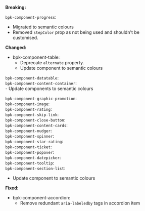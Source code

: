 **Breaking:**

`bpk-component-progress`:
  - Migrated to semantic colours
  - Removed `stepColor` prop as not being used and shouldn't be customised.
  
**Changed:**

- bpk-component-table:
    - Deprecate `alternate` property.
    - Update component to semantic colours

`bpk-component-datatable`: </br>
`bpk-component-content-container`: </br>
    - Update components to semantic colours
 
`bpk-component-graphic-promotion`: <br />
`bpk-component-image`: <br />
`bpk-component-rating`: <br />
`bpk-component-skip-link`: <br />
`bpk-component-close-button`: <br />
`bpk-component-content-cards`: <br />
`bpk-component-nudger`: <br />
`bpk-component-spinner`: <br />
`bpk-component-star-rating`: <br />
`bpk-component-ticket`: <br />
`bpk-component-popover`: </br>
`bpk-component-datepicker`: </br>
`bpk-component-tooltip`: </br>
`bpk-component-section-list`: <br />
   - Update component to semantic colours

**Fixed:**

- bpk-component-accordion:
    - Remove redundant `aria-labeledby` tags in accordion item